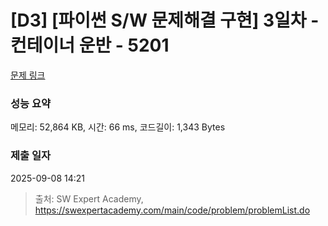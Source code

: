 # [D3] [파이썬 S/W 문제해결 구현] 3일차 - 컨테이너 운반 - 5201 

[문제 링크](https://swexpertacademy.com/main/code/problem/problemDetail.do?contestProbId=AWT-JKa6caEDFAVT) 

### 성능 요약

메모리: 52,864 KB, 시간: 66 ms, 코드길이: 1,343 Bytes

### 제출 일자

2025-09-08 14:21



> 출처: SW Expert Academy, https://swexpertacademy.com/main/code/problem/problemList.do